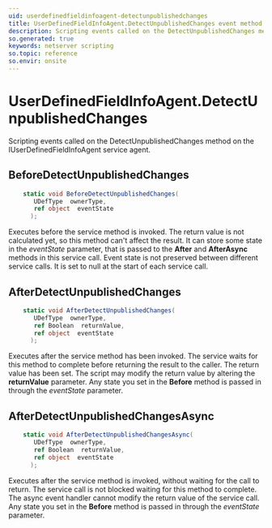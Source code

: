```yaml
---
uid: userdefinedfieldinfoagent-detectunpublishedchanges
title: UserDefinedFieldInfoAgent.DetectUnpublishedChanges event method
description: Scripting events called on the DetectUnpublishedChanges method on the UserDefinedFieldInfoAgent service agent.
so.generated: true
keywords: netserver scripting
so.topic: reference
so.envir: onsite
---
```

# UserDefinedFieldInfoAgent.DetectUnpublishedChanges

Scripting events called on the <see cref='M:IUserDefinedFieldInfoAgent.DetectUnpublishedChanges'>DetectUnpublishedChanges</see> method on the <see cref='IUserDefinedFieldInfoAgent'>IUserDefinedFieldInfoAgent</see>  service agent.

## BeforeDetectUnpublishedChanges
```cs
    static void BeforeDetectUnpublishedChanges(
       UDefType  ownerType,
       ref object  eventState
      );
```
Executes before the service method is invoked.
The return value is not calculated yet, so this method can't affect the result.
It can store some state in the *eventState* parameter, that is passed to the **After** and **AfterAsync** methods in this service call.
Event state is not preserved between different service calls. It is set to null at the start of each service call.
## AfterDetectUnpublishedChanges
```cs
    static void AfterDetectUnpublishedChanges(
       UDefType  ownerType,
       ref Boolean  returnValue,
       ref object  eventState
      );
```
Executes after the service method has been invoked. The service waits for this method to complete before returning the result to the caller.
The return value has been set. The script may modify the return value by altering the **returnValue** parameter.
Any state you set in the **Before** method is passed in through the *eventState* parameter.
## AfterDetectUnpublishedChangesAsync
```cs
    static void AfterDetectUnpublishedChangesAsync(
       UDefType  ownerType,
       ref Boolean  returnValue,
       ref object  eventState
      );
```
Executes after the service method is invoked, without waiting for the call to return.
The service call is not blocked waiting for this method to complete.
The async event handler cannot modify the return value of the service call.
Any state you set in the **Before** method is passed in through the *eventState* parameter.

